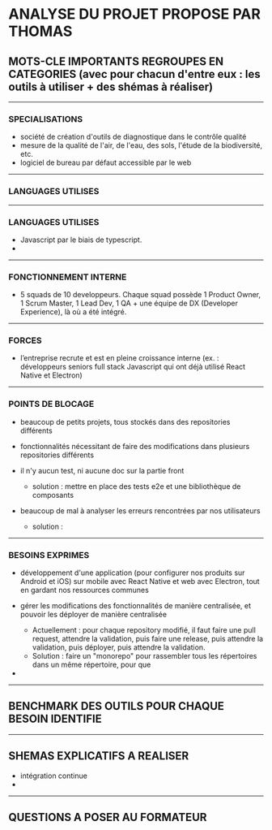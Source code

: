 # ANALYSE DU PROJET PROPOSE PAR THOMAS

## MOTS-CLE IMPORTANTS REGROUPES EN CATEGORIES (avec pour chacun d'entre eux : les outils à utiliser + des shémas à réaliser)

___
### SPECIALISATIONS
- société de création d'outils de diagnostique dans le contrôle qualité
- mesure de la qualité de l'air, de l'eau, des sols, l'étude de la biodiversité, etc.
- logiciel de bureau par défaut accessible par le web

___
### LANGUAGES UTILISES


___
### LANGUAGES UTILISES
- Javascript par le biais de typescript.
-

___
### FONCTIONNEMENT INTERNE

- 5 squads de 10 developpeurs. Chaque squad possède 1 Product Owner, 1 Scrum Master, 1 Lead Dev, 1 QA + une équipe de DX (Developer Experience), là où a été intégré.

___
### FORCES

- l’entreprise recrute et est en pleine croissance interne (ex. : développeurs seniors full stack Javascript qui ont déjà utilisé React Native et Electron)


___
### POINTS DE BLOCAGE

- beaucoup de petits projets, tous stockés dans des repositories différents

- fonctionnalités nécessitant de faire des modifications dans plusieurs repositories différents

- il n'y aucun test, ni aucune doc sur la partie front
  - solution : mettre en place des tests e2e et une bibliothèque de composants

- beaucoup de mal à analyser les erreurs rencontrées par nos utilisateurs
  - solution : 


___
### BESOINS EXPRIMES
- développement d'une application (pour configurer nos produits sur Android et iOS) sur mobile avec React Native et web avec Electron, tout en gardant nos ressources communes

- gérer les modifications des fonctionnalités de manière centralisée, et pouvoir les déployer de manière centralisée
  - Actuellement : pour chaque repository modifié, il faut faire une pull request, attendre la validation, puis faire une release, puis attendre la validation, puis déployer, puis attendre la validation.
  - Solution : faire un "monorepo" pour rassembler tous les répertoires dans un même répertoire, pour que 

-


___
## BENCHMARK DES OUTILS POUR CHAQUE BESOIN IDENTIFIE


___
## SHEMAS EXPLICATIFS A REALISER
- intégration continue
-


___
## QUESTIONS A POSER AU FORMATEUR